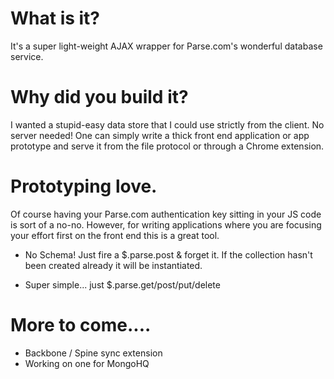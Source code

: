 # What is it? 

It's a super light-weight AJAX wrapper for Parse.com's wonderful database service. 

# Why did you build it? 

I wanted a stupid-easy data store that I could use strictly from the client. No server needed! 
One can simply write a thick front end application or app prototype and serve it from the file protocol
or through a Chrome extension.

# Prototyping love. 

Of course having your Parse.com authentication key sitting in your JS code is sort of a no-no. 
However, for writing applications where you are focusing your effort first on the front end this is a great tool.

* No Schema! Just fire a $.parse.post & forget it. If the collection hasn't been created already it will be 
instantiated. 

* Super simple... just $.parse.get/post/put/delete

# More to come....

* Backbone / Spine sync extension
* Working on one for MongoHQ
